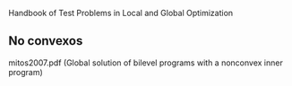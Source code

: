 Handbook of Test Problems in
Local and Global Optimization

## No convexos
mitos2007.pdf (Global solution of bilevel programs with a nonconvex
inner program)

